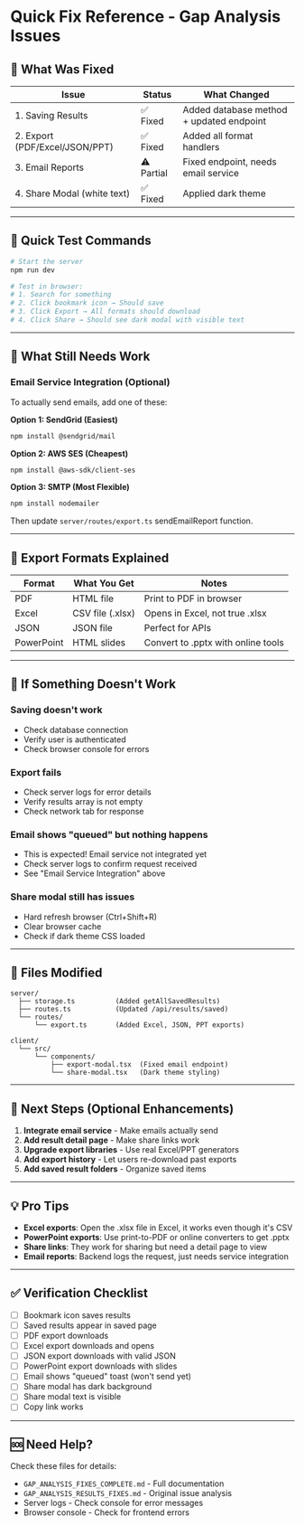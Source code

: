 # Quick Fix Reference - Gap Analysis Issues

## 🎯 What Was Fixed

| Issue | Status | What Changed |
|-------|--------|--------------|
| 1. Saving Results | ✅ Fixed | Added database method + updated endpoint |
| 2. Export (PDF/Excel/JSON/PPT) | ✅ Fixed | Added all format handlers |
| 3. Email Reports | ⚠️ Partial | Fixed endpoint, needs email service |
| 4. Share Modal (white text) | ✅ Fixed | Applied dark theme |

---

## 🔧 Quick Test Commands

```bash
# Start the server
npm run dev

# Test in browser:
# 1. Search for something
# 2. Click bookmark icon → Should save
# 3. Click Export → All formats should download
# 4. Click Share → Should see dark modal with visible text
```

---

## 📝 What Still Needs Work

### Email Service Integration (Optional)
To actually send emails, add one of these:

**Option 1: SendGrid (Easiest)**
```bash
npm install @sendgrid/mail
```

**Option 2: AWS SES (Cheapest)**
```bash
npm install @aws-sdk/client-ses
```

**Option 3: SMTP (Most Flexible)**
```bash
npm install nodemailer
```

Then update `server/routes/export.ts` sendEmailReport function.

---

## 🎨 Export Formats Explained

| Format | What You Get | Notes |
|--------|--------------|-------|
| PDF | HTML file | Print to PDF in browser |
| Excel | CSV file (.xlsx) | Opens in Excel, not true .xlsx |
| JSON | JSON file | Perfect for APIs |
| PowerPoint | HTML slides | Convert to .pptx with online tools |

---

## 🐛 If Something Doesn't Work

### Saving doesn't work
- Check database connection
- Verify user is authenticated
- Check browser console for errors

### Export fails
- Check server logs for error details
- Verify results array is not empty
- Check network tab for response

### Email shows "queued" but nothing happens
- This is expected! Email service not integrated yet
- Check server logs to confirm request received
- See "Email Service Integration" above

### Share modal still has issues
- Hard refresh browser (Ctrl+Shift+R)
- Clear browser cache
- Check if dark theme CSS loaded

---

## 📂 Files Modified

```
server/
  ├── storage.ts          (Added getAllSavedResults)
  ├── routes.ts           (Updated /api/results/saved)
  └── routes/
      └── export.ts       (Added Excel, JSON, PPT exports)

client/
  └── src/
      └── components/
          ├── export-modal.tsx  (Fixed email endpoint)
          └── share-modal.tsx   (Dark theme styling)
```

---

## 🚀 Next Steps (Optional Enhancements)

1. **Integrate email service** - Make emails actually send
2. **Add result detail page** - Make share links work
3. **Upgrade export libraries** - Use real Excel/PPT generators
4. **Add export history** - Let users re-download past exports
5. **Add saved result folders** - Organize saved items

---

## 💡 Pro Tips

- **Excel exports**: Open the .xlsx file in Excel, it works even though it's CSV
- **PowerPoint exports**: Use print-to-PDF or online converters to get .pptx
- **Share links**: They work for sharing but need a detail page to view
- **Email reports**: Backend logs the request, just needs service integration

---

## ✅ Verification Checklist

- [ ] Bookmark icon saves results
- [ ] Saved results appear in saved page
- [ ] PDF export downloads
- [ ] Excel export downloads and opens
- [ ] JSON export downloads with valid JSON
- [ ] PowerPoint export downloads with slides
- [ ] Email shows "queued" toast (won't send yet)
- [ ] Share modal has dark background
- [ ] Share modal text is visible
- [ ] Copy link works

---

## 🆘 Need Help?

Check these files for details:
- `GAP_ANALYSIS_FIXES_COMPLETE.md` - Full documentation
- `GAP_ANALYSIS_RESULTS_FIXES.md` - Original issue analysis
- Server logs - Check console for error messages
- Browser console - Check for frontend errors
